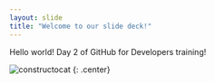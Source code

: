 ```yaml
---
layout: slide
title: "Welcome to our slide deck!"
---
```



Hello world! 
Day 2 of GitHub for Developers training! 


![constructocat](https://octodex.github.com/images/constructocat2.jpg)
{: .center}
